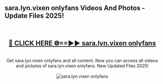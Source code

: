 <h2>sara.lyn.vixen onlyfans Videos And Photos - Update Files 2025!</h2>
<br>
<div align="center">
<h2><a href="https://linkcuts.com/hfmhzwbr" rel="nofollow">🔴 CLICK HERE 🌐==►► sara.lyn.vixen onlyfans</a></h2>
<br>
Get sara.lyn.vixen onlyfans and all content. Now you can access all videos and pictures of sara.lyn.vixen onlyfans. New Updated Files 2025!
<br>
<br>
<a href="https://linkcuts.com/hfmhzwbr" rel="nofollow" data-target="animated-image.originalLink"><img src="https://i.ibb.co.com/WyWwxjT/player-gif2.gif" alt="sara.lyn.vixen onlyfans" style="max-width: 100%; display: inline-block;" data-target="animated-image.originalImage"></a>
</div>
<br>